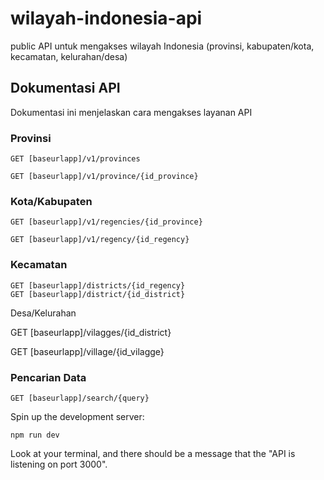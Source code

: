 # wilayah-indonesia-api
 public API untuk mengakses wilayah Indonesia (provinsi, kabupaten/kota, kecamatan, kelurahan/desa) 


## Dokumentasi API

Dokumentasi ini menjelaskan cara mengakses layanan API

### Provinsi

```
GET [baseurlapp]/v1/provinces

GET [baseurlapp]/v1/province/{id_province}
```

### Kota/Kabupaten
```
GET [baseurlapp]/v1/regencies/{id_province}

GET [baseurlapp]/v1/regency/{id_regency}
```

### Kecamatan
```
GET [baseurlapp]/districts/{id_regency}
GET [baseurlapp]/district/{id_district}
```

Desa/Kelurahan

GET [baseurlapp]/vilagges/{id_district}

GET [baseurlapp]/village/{id_vilagge}

### Pencarian Data
`GET [baseurlapp]/search/{query}`






Spin up the development server:

```
npm run dev
```
Look at your terminal, and there should be a message that the "API is listening on port 3000".